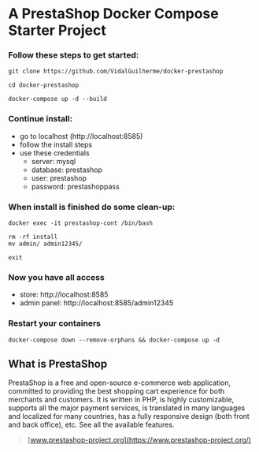 # A PrestaShop Docker Compose Starter Project

### Follow these steps to get started:

```shell
git clone https://github.com/VidalGuilherme/docker-prestashop

cd docker-prestashop

docker-compose up -d --build
```

### Continue install:

* go to localhost (http://localhost:8585)
* follow the install steps
* use these credentials 
    * server: mysql
    * database: prestashop
    * user: prestashop
    * password: prestashoppass

### When install is finished do some clean-up:

```shell
docker exec -it prestashop-cont /bin/bash

rm -rf install
mv admin/ admin12345/

exit
```

### Now you have all access

* store: http://localhost:8585
* admin panel: http://localhost:8585/admin12345

### Restart your containers

```shell
docker-compose down --remove-orphans && docker-compose up -d
```

## What is PrestaShop

PrestaShop is a free and open-source e-commerce web application, committed to providing the best shopping cart experience for both merchants and customers. It is written in PHP, is highly customizable, supports all the major payment services, is translated in many languages and localized for many countries, has a fully responsive design (both front and back office), etc. See all the available features.

> [www.prestashop-project.org](https://www.prestashop-project.org/)